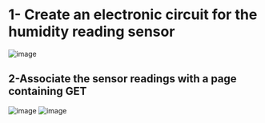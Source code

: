 # 1- Create an electronic circuit for the humidity reading sensor



![image](https://github.com/LOCO1S/IOT-3/assets/138608097/ee51d6ab-73c5-4f12-8cd2-5daeb12df772)


## 2-Associate the sensor readings with a page containing GET

![image](https://github.com/LOCO1S/IOT-3/assets/138608097/ca092caf-70a3-4962-97a6-192504f279da)
![image](https://github.com/LOCO1S/IOT-3/assets/138608097/2e9ed8bc-cbf8-48e5-a017-14c5f05b37c4)

